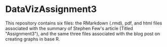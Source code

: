 # DataVizAssignment3

This repository contains six files: the RMarkdown (.rmd), pdf, and html files associated with the summary of Stephen Few's article (Titled "Assignment3"), and the same three files associated with the blog post on creating graphs in base R.

